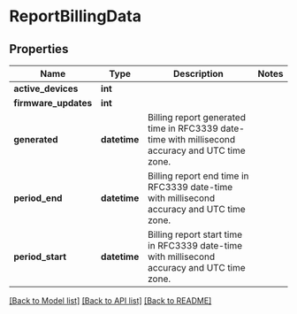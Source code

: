 # ReportBillingData

## Properties
Name | Type | Description | Notes
------------ | ------------- | ------------- | -------------
**active_devices** | **int** |  | 
**firmware_updates** | **int** |  | 
**generated** | **datetime** | Billing report generated time in RFC3339 date-time with millisecond accuracy and UTC time zone. | 
**period_end** | **datetime** | Billing report end time in RFC3339 date-time with millisecond accuracy and UTC time zone. | 
**period_start** | **datetime** | Billing report start time in RFC3339 date-time with millisecond accuracy and UTC time zone. | 

[[Back to Model list]](../README.md#documentation-for-models) [[Back to API list]](../README.md#documentation-for-api-endpoints) [[Back to README]](../README.md)


